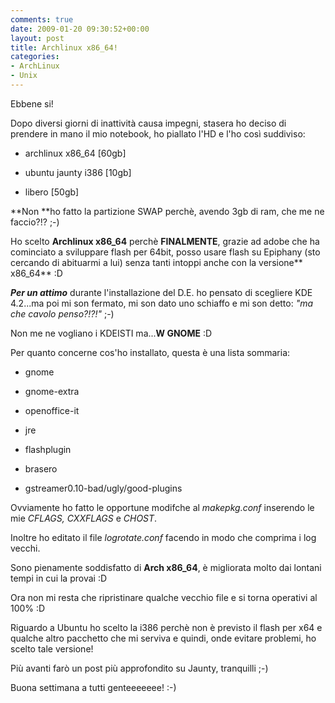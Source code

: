 ```yaml
---
comments: true
date: 2009-01-20 09:30:52+00:00
layout: post
title: Archlinux x86_64!
categories:
- ArchLinux
- Unix
---
```


Ebbene si!

Dopo diversi giorni di inattività causa impegni, stasera ho deciso di prendere in mano il mio notebook, ho piallato l'HD e l'ho così suddiviso:



	
  * archlinux x86_64 [60gb]

	
  * ubuntu jaunty i386 [10gb]

	
  * libero [50gb]


**Non **ho fatto la partizione SWAP perchè, avendo 3gb di ram, che me ne faccio?!? ;-)

Ho scelto **Archlinux x86_64** perchè **FINALMENTE**, grazie ad adobe che ha cominciato a sviluppare flash per 64bit, posso usare flash su Epiphany (sto cercando di abituarmi a lui) senza tanti intoppi anche con la versione** x86_64** :D

_**Per un attimo**_ durante l'installazione del D.E. ho pensato di scegliere KDE 4.2...ma poi mi son fermato, mi son dato uno schiaffo e mi son detto: _"ma che cavolo penso?!?!"_ ;-)

Non me ne vogliano i KDEISTI ma...**W GNOME** :D

Per quanto concerne cos'ho installato, questa è una lista sommaria:



	
  * gnome

	
  * gnome-extra

	
  * openoffice-it

	
  * jre

	
  * flashplugin

	
  * brasero

	
  * gstreamer0.10-bad/ugly/good-plugins


Ovviamente ho fatto le opportune modifche al _makepkg.conf_ inserendo le mie _CFLAGS, CXXFLAGS_ e _CHOST_.

Inoltre ho editato il file _logrotate.conf_ facendo in modo che comprima i log vecchi.

Sono pienamente soddisfatto di **Arch x86_64**, è migliorata molto dai lontani tempi in cui la provai :D

Ora non mi resta che ripristinare qualche vecchio file e si torna operativi al 100% :D

Riguardo a Ubuntu ho scelto la i386 perchè non è previsto il flash per x64 e qualche altro pacchetto che mi serviva e quindi, onde evitare problemi, ho scelto tale versione!

Più avanti farò un post più approfondito su Jaunty, tranquilli ;-)

Buona settimana a tutti genteeeeeee! :-)

